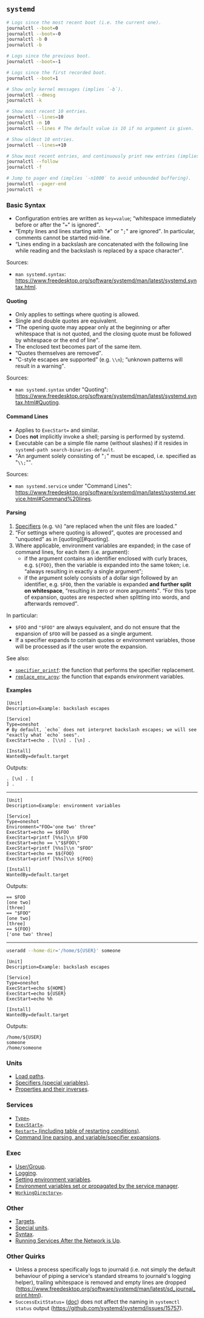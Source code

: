 ## `systemd`
```bash
# Logs since the most recent boot (i.e. the current one).
journalctl --boot=0
journalctl --boot=-0
journalctl -b 0
journalctl -b

# Logs since the previous boot.
journalctl --boot=-1

# Logs since the first recorded boot.
journalctl --boot=1

# Show only kernel messages (implies `-b`).
journalctl --dmesg
journalctl -k

# Show most recent 10 entries.
journalctl --lines=10
journalctl -n 10
journalctl --lines # The default value is 10 if no argument is given.

# Show oldest 10 entries.
journalctl --lines=+10

# Show most recent entries, and continuously print new entries (implies `-n`).
journalctl --follow
journalctl -f

# Jump to pager end (implies `-n1000` to avoid unbounded buffering).
journalctl --pager-end
journalctl -e
```

### Basic Syntax
- Configuration entries are written as `key=value`; <q>whitespace immediately before or after the "`=`" is ignored</q>.
- <q>Empty lines and lines starting with "`#`" or "`;`" are ignored</q>.
	In particular, comments cannot be started mid-line.
- <q>Lines ending in a backslash are concatenated with the following line while reading and the backslash is replaced by a space character</q>.

Sources:
- `man systemd.syntax`: <https://www.freedesktop.org/software/systemd/man/latest/systemd.syntax.html>.

#### Quoting
- Only applies to settings where quoting is allowed.
- Single and double quotes are equivalent.
- <q>The opening quote may appear only at the beginning or after whitespace that is not quoted, and the closing quote must be followed by whitespace or the end of line</q>.
- The enclosed text becomes part of the same item.
- <q>Quotes themselves are removed</q>.
- <q>C-style escapes are supported</q> (e.g. `\\n`); <q>unknown patterns will result in a warning</q>.

Sources:
- `man systemd.syntax` under "Quoting": <https://www.freedesktop.org/software/systemd/man/latest/systemd.syntax.html#Quoting>.

#### Command Lines
- Applies to `ExecStart=` and similar.
- Does **not** implicitly invoke a shell; parsing is performed by systemd.
- Executable can be a simple file name (without slashes) if it resides in `systemd-path search-binaries-default`.
- <q>An argument solely consisting of "`;`" must be escaped, i.e. specified as "`\\;`"</q>.

Sources:
- `man systemd.service` under "Command Lines": <https://www.freedesktop.org/software/systemd/man/latest/systemd.service.html#Command%20lines>.

#### Parsing
1. [Specifiers][specifiers] (e.g. `%h`) <q>are replaced when the unit files are loaded.
2. <q>For settings where quoting is allowed</q>, quotes are processed and "unquoted" as in [quoting][#quoting].
3. Where applicable, environment variables are expanded; in the case of command lines, for each item (i.e. argument):
	- if the argument contains an identifier enclosed with curly braces, e.g. `${FOO}`,
		then the variable is expanded into the same token; i.e. <q>always resulting in exactly a single argument</q>;
	- if the argument solely consists of a dollar sign followed by an identifier, e.g. `$FOO`,
		then the variable is expanded **and further split on whitespace**, <q>resulting in zero or more arguments</q>.
		<q>For this type of expansion, quotes are respected when splitting into words, and afterwards removed</q>.

In particular:
- `$FOO` and `"$FOO"` are always equivalent, and do not ensure that the expansion of `$FOO` will be passed as a single argument.
- If a specifier expands to contain quotes or environment variables, those will be processed as if the user wrote the expansion.

See also:
- [`specifier_printf`][specifier-printf]: the function that performs the specifier replacement.
- [`replace_env_argv`][replace-env-argv]: the function that expands environment variables.

#### Examples
```systemd
[Unit]
Description=Example: backslash escapes

[Service]
Type=oneshot
# By default, `echo` does not interpret backslash escapes; we will see "exactly what `echo` sees".
ExecStart=echo . [\\n] . [\n] .

[Install]
WantedBy=default.target
```

Outputs:

```
. [\n] . [
] .
```

---
```systemd
[Unit]
Description=Example: environment variables

[Service]
Type=oneshot
Environment="FOO='one two' three"
ExecStart=echo == $$FOO
ExecStart=printf [%%s]\\n $FOO
ExecStart=echo == \"$$FOO\"
ExecStart=printf [%%s]\\n "$FOO"
ExecStart=echo == $${FOO}
ExecStart=printf [%%s]\\n ${FOO}

[Install]
WantedBy=default.target
```

Outputs:

```
== $FOO
[one two]
[three]
== "$FOO"
[one two]
[three]
== ${FOO}
['one two' three]
```

---
```bash
useradd --home-dir='/home/${USER}' someone
```

```systemd
[Unit]
Description=Example: backslash escapes

[Service]
Type=oneshot
ExecStart=echo ${HOME}
ExecStart=echo ${USER}
ExecStart=echo %h

[Install]
WantedBy=default.target
```

Outputs:

```
/home/${USER}
someone
/home/someone
```

### Units
- [Load paths](https://www.freedesktop.org/software/systemd/man/systemd.unit.html#Unit%20File%20Load%20Path).
- [Specifiers (special variables)](https://www.freedesktop.org/software/systemd/man/latest/systemd.unit.html#Specifiers).
- [Properties and their inverses](https://www.freedesktop.org/software/systemd/man/latest/systemd.unit.html#Mapping%20of%20unit%20properties%20to%20their%20inverses).

### Services
- [`Type=`](https://www.freedesktop.org/software/systemd/man/latest/systemd.service.html#Type=).
- [`ExecStart=`](https://www.freedesktop.org/software/systemd/man/latest/systemd.service.html#ExecStart=).
- [`Restart=` (including table of restarting conditions)](https://www.freedesktop.org/software/systemd/man/latest/systemd.service.html#Restart=).
- [Command line parsing, and variable/specifier expansions](https://www.freedesktop.org/software/systemd/man/latest/systemd.service.html#Command%20lines).

### Exec
- [User/Group](https://www.freedesktop.org/software/systemd/man/latest/systemd.exec.html#User/Group%20Identity).
- [Logging](https://www.freedesktop.org/software/systemd/man/latest/systemd.exec.html#Logging%20and%20Standard%20Input/Output).
- [Setting environment variables](https://www.freedesktop.org/software/systemd/man/latest/systemd.exec.html#Environment).
- [Environment variables set or propagated by the service manager](https://www.freedesktop.org/software/systemd/man/latest/systemd.exec.html#Environment%20Variables%20Set%20or%20Propagated%20by%20the%20Service%20Manager).
- [`WorkingDirectory=`](https://www.freedesktop.org/software/systemd/man/latest/systemd.exec.html#WorkingDirectory=).

### Other
- [Targets](https://www.freedesktop.org/software/systemd/man/latest/systemd.target.html).
- [Special units](https://www.freedesktop.org/software/systemd/man/latest/systemd.special.html).
- [Syntax](https://www.freedesktop.org/software/systemd/man/latest/systemd.syntax.html).
- [Running Services After the Network is Up](https://systemd.io/NETWORK_ONLINE/).

### Other Quirks
- Unless a process specifically logs to journald (i.e. not simply the default behaviour of piping a service's standard streams to journald's logging helper),
	trailing whitespace is removed and empty lines are dropped (<https://www.freedesktop.org/software/systemd/man/latest/sd_journal_print.html>).
- `SuccessExitStatus=` ([doc](https://www.freedesktop.org/software/systemd/man/latest/systemd.service.html#SuccessExitStatus=))
	does not affect the naming in `systemctl status` output (<https://github.com/systemd/systemd/issues/15757>).

[specifiers]: https://www.freedesktop.org/software/systemd/man/latest/systemd.unit.html#Specifiers
[specifier-printf]: https://github.com/systemd/systemd/blob/v257.9/src/shared/specifier.c#L37
[replace-env-argv]: https://github.com/systemd/systemd/blob/v257.9/src/basic/env-util.c#L888
